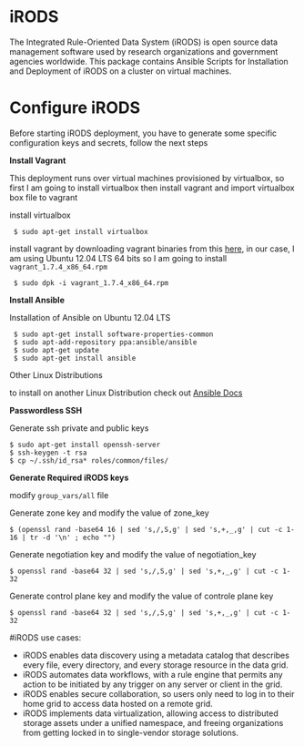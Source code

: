 # iRODS
The Integrated Rule-Oriented Data System (iRODS) is open source data management software used by research organizations and government agencies worldwide. This package contains Ansible Scripts for Installation and Deployment of iRODS on a cluster on virtual machines.

# Configure iRODS

Before starting iRODS deployment, you have to generate some specific configuration keys and secrets, follow the next steps

**Install Vagrant**

This deployment runs over virtual machines provisioned by virtualbox, so first I am going to install virtualbox then install vagrant and import virtualbox box file to vagrant

install virtualbox

     $ sudo apt-get install virtualbox

install vagrant by downloading vagrant binaries from this [here](http://www.vagrantup.com/downloads.html), in our case, I am using Ubuntu 12.04 LTS 64 bits so I am going to install <code>vagrant_1.7.4_x86_64.rpm</code>

     $ sudo dpk -i vagrant_1.7.4_x86_64.rpm

**Install Ansible**

Installation of Ansible on Ubuntu 12.04 LTS

     $ sudo apt-get install software-properties-common
     $ sudo apt-add-repository ppa:ansible/ansible
     $ sudo apt-get update
     $ sudo apt-get install ansible

Other Linux Distributions

to install on another Linux Distribution check out [Ansible Docs](http://docs.ansible.com/intro_installation.html)

**Passwordless SSH**

Generate ssh private and public keys

    $ sudo apt-get install openssh-server
    $ ssh-keygen -t rsa 
    $ cp ~/.ssh/id_rsa* roles/common/files/


**Generate Required iRODS keys**

modify <code>group_vars/all</code> file

Generate zone key and modify the value of zone_key

    $ (openssl rand -base64 16 | sed 's,/,S,g' | sed 's,+,_,g' | cut -c 1-16 | tr -d '\n' ; echo "")

Generate negotiation key and modify the value of negotiation_key

    $ openssl rand -base64 32 | sed 's,/,S,g' | sed 's,+,_,g' | cut -c 1-32

Generate control plane key and modify the value of controle plane key

    $ openssl rand -base64 32 | sed 's,/,S,g' | sed 's,+,_,g' | cut -c 1-32

#iRODS use cases:

* iRODS enables data discovery using a metadata catalog that describes every file, every directory, and every storage resource in the data grid.
* iRODS automates data workflows, with a rule engine that permits any action to be initiated by any trigger on any server or client in the grid.
* iRODS enables secure collaboration, so users only need to log in to their home grid to access data hosted on a remote grid.
* iRODS implements data virtualization, allowing access to distributed storage assets under a unified namespace, and freeing organizations from getting locked in to single-vendor storage solutions.
